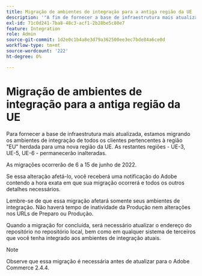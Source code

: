 ```yaml
---
title: Migração de ambientes de integração para a antiga região da UE
description: '"A fim de fornecer a base de infraestrutura mais atualizada, estamos migrando os ambientes de integração de todos os clientes pertencentes à região "EU" herdada para uma nova região da UE. O resto das regiões &ndash; UE-3, UE-5, UE-6 &ndash; permanecerão as mesmas.  '''
exl-id: 71c0d241-7ba8-48c3-acf1-2b28be5c80e7
feature: Integration
role: Admin
source-git-commit: 1d2e0c1b4a8e3d79a362500ee3ec7bde84a6ce0d
workflow-type: tm+mt
source-wordcount: '222'
ht-degree: 0%

---
```


# Migração de ambientes de integração para a antiga região da UE

Para fornecer a base de infraestrutura mais atualizada, estamos migrando os ambientes de integração de todos os clientes pertencentes à região &quot;EU&quot; herdada para uma nova região da UE. As restantes regiões - UE-3, UE-5, UE-6 - permanecerão inalteradas.

As migrações ocorrerão de 6 a 15 de junho de 2022.

Se essa alteração afetá-lo, você receberá uma notificação do Adobe contendo a hora exata em que sua migração ocorrerá e todos os outros detalhes necessários.

Lembre-se de que essa migração afetará somente seus ambientes de integração. Não haverá tempo de inatividade da Produção nem alterações nos URLs de Preparo ou Produção.

Quando a migração for concluída, será necessário atualizar o endereço do repositório no repositório local, bem como em qualquer sistema de terceiros que você tenha integrado aos ambientes de integração atuais.

>[!NOTE]
>
>Observe que essa migração é necessária antes de atualizar para o Adobe Commerce 2.4.4.
